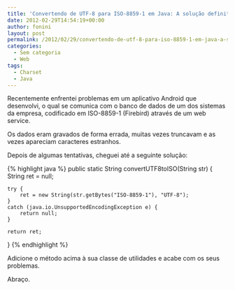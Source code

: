```yaml
---
title: 'Convertendo de UTF-8 para ISO-8859-1 em Java: A solução definitiva'
date: 2012-02-29T14:54:19+00:00
author: fonini
layout: post
permalink: /2012/02/29/convertendo-de-utf-8-para-iso-8859-1-em-java-a-solucao-definitiva/
categories:
  - Sem categoria
  - Web
tags:
  - Charset
  - Java
---
```

Recentemente enfrentei problemas em um aplicativo Android que desenvolvi, o qual se comunica com o banco de dados de um dos sistemas da empresa, codificado em ISO-8859-1 (Firebird) através de um web service. 

Os dados eram gravados de forma errada, muitas vezes truncavam e as vezes apareciam caracteres estranhos. 

Depois de algumas tentativas, cheguei até a seguinte solução: 


{% highlight java %}
public static String convertUTF8toISO(String str) {
	String ret = null;

	try {
		ret = new String(str.getBytes("ISO-8859-1"), "UTF-8");
	}
	catch (java.io.UnsupportedEncodingException e) {
		return null;
	}

	return ret;
}
{% endhighlight %}

Adicione o método acima à sua classe de utilidades e acabe com os seus problemas. 

Abraço.